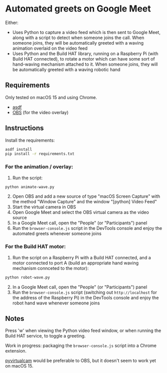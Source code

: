# Automated greets on Google Meet

Either:
* Uses Python to capture a video feed which is then sent to Google Meet, along with a script to detect when someone joins the call. When someone joins, they will be automatically greeted with a waving animation overlaid on the video feed
* Uses Python and the Build HAT library, running on a Raspberry Pi (with Build HAT connected), to rotate a motor which can have some sort of hand-waving mechanism attached to it. When someone joins, they will be automatically greeted with a waving robotic hand

## Requirements

Only tested on macOS 15 and using Chrome.

* [asdf](https://asdf-vm.com/)
* [OBS](https://obsproject.com/) (for the video overlay)

## Instructions

Install the requirements:
```bash
asdf install
pip install -r requirements.txt
```

### For the animation / overlay:

1. Run the script:
```bash
python animate-wave.py
```
2. Open OBS and add a new source of type "macOS Screen Capture" with the method "Window Capture" and the window "[python] Video Feed"
3. Start the virtual camera in OBS
4. Open Google Meet and select the OBS virtual camera as the video source
5. In a Google Meet call, open the "People" (or "Participants") panel
6. Run the `browser-console.js` script in the DevTools console and enjoy the automated greets whenever someone joins

### For the Build HAT motor:

1. Run the script on a Raspberry Pi with a Build HAT connected, and a motor connected to port A (build an appropriate hand waving mechanism connceted to the motor):
```bash
python robot-wave.py
```
2. In a Google Meet call, open the "People" (or "Participants") panel
3. Run the `browser-console.js` script (switching out `http://localhost` for the address of the Raspberry Pi) in the DevTools console and enjoy the robot hand wave whenever someone joins

## Notes

Press 'w' when viewing the Python video feed window, or when running the Build HAT service, to toggle a greeting.

Work in progress: packaging the `browser-console.js` script into a Chrome extension.

[pyvirtualcam](https://pypi.org/project/pyvirtualcam/) would be preferable to OBS, but it doesn't seem to work yet on macOS 15.
